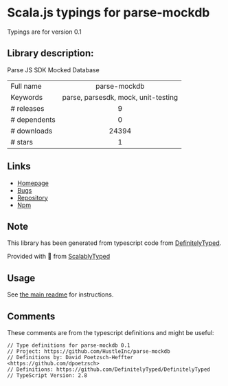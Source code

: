 
# Scala.js typings for parse-mockdb

Typings are for version 0.1

## Library description:
Parse JS SDK Mocked Database

|                    |                 |
| ------------------ | :-------------: |
| Full name          | parse-mockdb |
| Keywords           | parse, parsesdk, mock, unit-testing |
| # releases         | 9 |
| # dependents       | 0 |
| # downloads        | 24394 |
| # stars            | 1 |

## Links
- [Homepage](https://github.com/HustleInc/parse-mockdb)
- [Bugs](https://github.com/HustleInc/parse-mockdb/issues)
- [Repository](https://github.com/HustleInc/parse-mockdb)
- [Npm](https://www.npmjs.com/package/parse-mockdb)
    


## Note
This library has been generated from typescript code from [DefinitelyTyped](https://definitelytyped.org).

Provided with :purple_heart: from [ScalablyTyped](https://github.com/oyvindberg/ScalablyTyped)

## Usage
See [the main readme](../../readme.md) for instructions.

## Comments

These comments are from the typescript definitions and might be useful:
```
// Type definitions for parse-mockdb 0.1
// Project: https://github.com/HustleInc/parse-mockdb
// Definitions by: David Poetzsch-Heffter <https://github.com/dpoetzsch>
// Definitions: https://github.com/DefinitelyTyped/DefinitelyTyped
// TypeScript Version: 2.8

```

